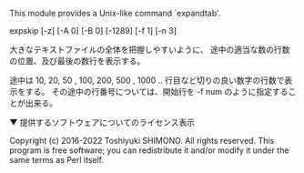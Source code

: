 
This module provides a Unix-like command `expandtab'.

 expskip [-z] [-A 0] [-B 0] [-1289] [-f 1] [-n 3]  

   大きなテキストファイルの全体を把握しやすいように、
   途中の適当な数の行数の位置、及び最後の数行を表示する。

   途中は 10, 20, 50 , 100, 200, 500 , 1000 .. 行目など切りの良い数字の行数で表示をする。
   その途中の行番号については、開始行を -f num のように指定することが出来る。

▼ 提供するソフトウェアについてのライセンス表示

 Copyright (c) 2016-2022 Toshiyuki SHIMONO. All rights reserved.
 This program is free software; you can redistribute it and/or
 modify it under the same terms as Perl itself.
